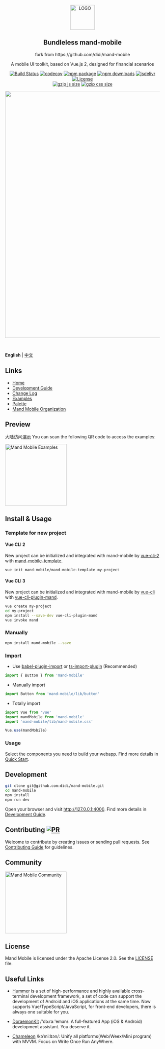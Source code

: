 <p align="center"><img width="80" src="https://pt-starimg.didistatic.com/static/starimg/img/BSHOVw2pyT1620726744938.png" alt="LOGO"></p>
<h2 align="center">Bundleless mand-mobile</h2>
<p align="center">fork from https://github.com/didi/mand-mobile</p>
<p align="center">A mobile UI toolkit, based on Vue.js 2, designed for financial scenarios</p>
<p align="center">
  <a href="https://travis-ci.org/didi/mand-mobile"><img src="https://img.shields.io/travis/didi/mand-mobile/master.svg?style=flat-square" alt="Build Status"></a>
  <a href="https://codecov.io/gh/didi/mand-mobile"><img src="https://img.shields.io/codecov/c/github/didi/mand-mobile/master.svg?style=flat-square" alt="codecov"></a>
  <a href="https://www.npmjs.org/package/mand-mobile"><img src="https://img.shields.io/npm/v/mand-mobile.svg?style=flat-square" alt="npm package"></a>
  <a href="https://www.npmjs.org/package/mand-mobile"><img src="http://img.shields.io/npm/dm/mand-mobile.svg?style=flat-square" alt="npm downloads"></a>
  <a href="https://www.jsdelivr.com/package/npm/mand-mobile"><img src="https://data.jsdelivr.com/v1/package/npm/mand-mobile/badge" alt="jsdelivr"></a>
  <a href="https://www.npmjs.org/package/mand-mobile"><img src="https://img.shields.io/npm/l/mand-mobile.svg?style=flat-square" alt="License"></a>
  <br/>
  <a href="https://unpkg.com/mand-mobile/"><img src="http://img.badgesize.io/https://unpkg.com/mand-mobile/lib/mand-mobile.umd.js?compression=gzip&label=gzip%20size:%20JS&style=flat-square" alt="gzip js size"></a>
  <a href="https://unpkg.com/mand-mobile/"><img src="http://img.badgesize.io/https://unpkg.com/mand-mobile/lib/mand-mobile.css?compression=gzip&label=gzip%20size:%20CSS&style=flat-square" alt="gzip css size"></a>
</p>
<p align="center"><img src="https://pt-starimg.didistatic.com/static/starimg/img/toa8XOspJG1555486253802.png" width="800"></p>
<br/>

**English** | [中文](./README.zh-CN.md)

## Links

* [Home](https://didi.github.io/mand-mobile/)
* [Development Guide](site/docs/development.md)
* [Change Log](CHANGELOG.md)
* [Examples](https://didi.github.io/mand-mobile/examples/)
* [Palette](https://github.com/mand-mobile/palette)
* [Mand Mobile Organization](https://github.com/mand-mobile)

## Preview

大陆访问[演示](https://merry-salamander-2a71c3.netlify.app/)
You can scan the following QR code to access the examples:

<img src="https://manhattan.didistatic.com/static/manhattan/mand-mobile/2.0/docs/mand-doc-home-qrcode.png" alt="Mand Mobile Examples" width="200"/>

## Install & Usage

### Template for new project

#### Vue CLI 2
New project can be initialized and integrated with mand-mobile by [vue-cli-2](https://github.com/vuejs/vue-cli/tree/v2) with [mand-mobile-template](https://github.com/mand-mobile/mand-mobile-template).

```bash
vue init mand-mobile/mand-mobile-template my-project
```

#### Vue CLI 3
New project can be initialized and integrated with mand-mobile by [vue-cli](https://github.com/vuejs/vue-cli/tree/master) with [vue-cli-plugin-mand](https://github.com/mand-mobile/vue-cli-plugin-mand).

```bash
vue create my-project
cd my-project
npm install --save-dev vue-cli-plugin-mand
vue invoke mand
```

### Manually

```bash
npm install mand-mobile --save
```

### Import

* Use <a href="https://github.com/ant-design/babel-plugin-import" target="_blank">babel-plugin-import</a>
  or
  <a href="https://github.com/Brooooooklyn/ts-import-plugin" target="_blank">ts-import-plugin</a> (Recommended)

```javascript
import { Button } from 'mand-mobile'
```

* Manually import

```javascript
import Button from 'mand-mobile/lib/button'
```

* Totally import

```javascript
import Vue from 'vue'
import mandMobile from 'mand-mobile'
import 'mand-mobile/lib/mand-mobile.css'

Vue.use(mandMobile)
```

### Usage

Select the components you need to build your webapp. Find more details in [Quick Start](https://didi.github.io/mand-mobile/#/en-US/docs/started).

## Development

```bash
git clone git@github.com:didi/mand-mobile.git
cd mand-mobile
npm install
npm run dev
```
Open your browser and visit http://127.0.0.1:4000. Find more details in [Development Guide](https://didi.github.io/mand-mobile/#/en-US/docs/development).

## Contributing [![PR](https://img.shields.io/badge/PRs-welcome-brightgreen.svg?style=flat-square)](https://github.com/didi/mand-mobile/pulls)
Welcome to contribute by creating issues or sending pull requests. See [Contributing Guide](CONTRIBUTING.md) for guidelines.

## Community

<img src="https://pt-starimg.didistatic.com/static/starimg/img/tuDKFjM2at1640157275725.png" alt="Mand Mobile Community" width="200"/>

## License
Mand Mobile is licensed under the Apache License 2.0. See the [LICENSE](LICENSE) file.

## Useful Links

* [Hummer](https://github.com/didi/Hummer) is a set of high-performance and highly available cross-terminal development framework, a set of code can support the development of Android and iOS applications at the same time. Now supports Vue/TypeScript/JavaScript, for front-end developers, there is always one suitable for you.

* [DoraemonKit](https://github.com/didi/DoraemonKit) /'dɔ:ra:'emɔn/: A full-featured App (iOS & Android) development assistant. You deserve it.

* [Chameleon](https://github.com/didi/chameleon) /kəˈmiːlɪən/: Unify all platforms(Web/Weex/Mini program) with MVVM. Focus on Write Once Run AnyWhere.
